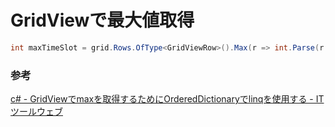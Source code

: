 # GridViewで最大値取得

```c#
int maxTimeSlot = grid.Rows.OfType<GridViewRow>().Max(r => int.Parse(r.Cells[1].Text));
```

### 参考

[c\# \- GridViewでmaxを取得するためにOrderedDictionaryでlinqを使用する \- ITツールウェブ](https://ja.ojit.com/so/c%23/1705398)